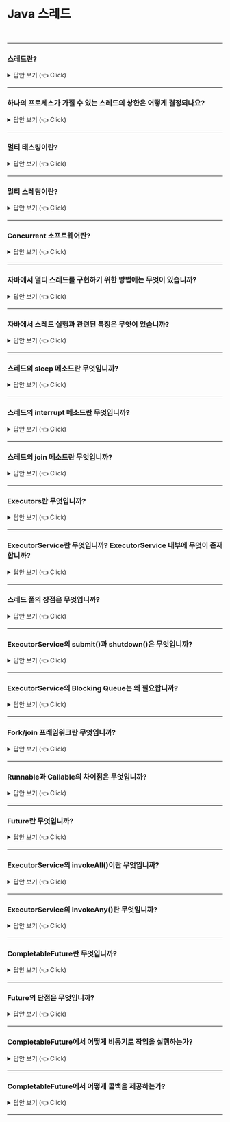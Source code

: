 # Java 스레드
<br>

-----------------------

### 스레드란?

<details>
   <summary> 답안 보기 (👈 Click)</summary>
<br />

+ 스레드란 프로세스의 자원을 받아서 실제 작업을 수행하는 단위를 의미합니다. <br> 
  이 때, 둘 이상의 쓰레드를 가진 프로세스를 멀티 스레드 프로세스(multi-thread process)라고 합니다. 
</details>

-----------------------

### 하나의 프로세스가 가질 수 있는 스레드의 상한은 어떻게 결정되나요?

<details>
   <summary> 답안 보기 (👈 Click)</summary>
<br />

+ 스레드는 작업을 수행하는데 개별적인 호출 스택(call stack)을 필요로 합니다. <br> 
  따라서 프로세스의 메모리 한계에 따라, 프로세스가 가질 수 있는 스레드의 상한이 결정됩니다. 
</details>

-----------------------


### 멀티 태스킹이란?

<details>
   <summary> 답안 보기 (👈 Click)</summary>
<br />

+ 하나의 CPU가 여러 개의 프로세스를 동시에 실행할 수 있는 특성을 의미합니다. 
</details>

-----------------------


### 멀티 스레딩이란?

<details>
   <summary> 답안 보기 (👈 Click)</summary>
<br />

+ 하나의 프로세스 내에서 여러 개의 스레드가 동시에 작업을 수행하는 것을 의미합니다. <br>
  단, CPU의 코어는 한 번에 한 가지 작업만 수행하므로, <br>
  실제로 동시에 처리되는 작업의 수는 코어의 개수와 일치합니다. 
</details>

-----------------------

### Concurrent 소프트웨어란?

<details>
   <summary> 답안 보기 (👈 Click)</summary>
<br />

+ 동시에 여러 작업을 할 수 있는 소프트웨어를 의미합니다. 
</details>

-----------------------

### 자바에서 멀티 스레드를 구현하기 위한 방법에는 무엇이 있습니까?

<details>
   <summary> 답안 보기 (👈 Click)</summary>
<br />

+ Thread 클래스를 상속 받거나, Runnable 인터페이스를 구현해야 합니다. 
</details>

-----------------------

### 자바에서 스레드 실행과 관련된 특징은 무엇이 있습니까?

<details>
   <summary> 답안 보기 (👈 Click)</summary>
<br />

+ 스레드의 실행 순서를 보장하지 못한다는 점입니다. 
</details>

-----------------------

### 스레드의 sleep 메소드란 무엇입니까?

<details>
   <summary> 답안 보기 (👈 Click)</summary>
<br />

+ 현재 스레드를 대기시키는 것을 의미합니다.  
  sleep 메소드를 실행하면 다른 스레드에 우선권이 넘어갑니다. 
</details>

-----------------------

### 스레드의 interrupt 메소드란 무엇입니까?

<details>
   <summary> 답안 보기 (👈 Click)</summary>
<br />

+ 대기 중인 메소드를 깨우는 것을 의미합니다. 
</details>

-----------------------


### 스레드의 join 메소드란 무엇입니까?

<details>
   <summary> 답안 보기 (👈 Click)</summary>
<br />

+ 
</details>

-----------------------


### Executors란 무엇입니까?

<details>
   <summary> 답안 보기 (👈 Click)</summary>
<br />

+ 스레드를 만들고 관리하는 작업을 담당하는 고수준의 API를 의미합니다. 
</details>

-----------------------

### ExecutorService란 무엇입니까? ExecutorService 내부에 무엇이 존재합니까?

<details>
   <summary> 답안 보기 (👈 Click)</summary>
<br />

+ Executor를 상속 받은 인터페이스를 의미합니다. <br> 
  ExecutorService 내부에는 스레드 풀이 존재합니다.  
</details>

-----------------------

### 스레드 풀의 장점은 무엇입니까?

<details>
   <summary> 답안 보기 (👈 Click)</summary>
<br />

+ 스레드 풀은 스레드를 생성하는 비용이 적게 든다는 점이 장점입니다. 
</details>

-----------------------

### ExecutorService의 submit()과 shutdown()은 무엇입니까?

<details>
   <summary> 답안 보기 (👈 Click)</summary>
<br />

+ submit()은 스레드의 실행을 위한 값을 전달하는 것을 의미합니다. <br> 
  shutdown()은 ExecutorService를 종료하는 것을 의미합니다. 
</details>

-----------------------

### ExecutorService의 Blocking Queue는 왜 필요합니까?

<details>
   <summary> 답안 보기 (👈 Click)</summary>
<br />

+ 스레드 풀에 스레드들이 모두 사용중일 때, 요청을 대기시키기 위해서 필요합니다. 
</details>

-----------------------

### Fork/join 프레임워크란 무엇입니까?

<details>
   <summary> 답안 보기 (👈 Click)</summary>
<br />

+ ExecutorService의 구현체로서, 멀티 프로세서를 사용하며, 애플리케이션 개발할 때 유용합니다. 
</details>

-----------------------

### Runnable과 Callable의 차이점은 무엇입니까?

<details>
   <summary> 답안 보기 (👈 Click)</summary>
<br />

+ Runnable은 반환값이 없지만, Callable은 반환값이 존재한다는 점이 차이점입니다. 
</details>

-----------------------

### Future란 무엇입니까?

<details>
   <summary> 답안 보기 (👈 Click)</summary>
<br />

+ 비동기적인 작업의 현재 상태를 조회하거나 작업을 가져올 수 있는 객체를 의미합니다. 
</details>

-----------------------

### ExecutorService의 invokeAll()이란 무엇입니까?

<details>
   <summary> 답안 보기 (👈 Click)</summary>
<br />

+ 여러 개의 Callable을 한 번에 담는 메소드를 의미합니다. 
  즉, 여러 작업을 동시에 실행 가능하게 해줍니다. 
</details>

-----------------------

### ExecutorService의 invokeAny()란 무엇입니까?

<details>
   <summary> 답안 보기 (👈 Click)</summary>
<br />

+ 여러 작업 중 하나라도 먼저 응답이 오면 끝내는 것을 의미합니다. 
  즉, 여러 작업 중 가장 짧은 작업만큼의 시간이 걸리며,
  블로킹 콜에 속합니다. 
</details>

-----------------------

### CompletableFuture란 무엇입니까?

<details>
   <summary> 답안 보기 (👈 Click)</summary>
<br />

+ 자바에서 비동기 프로그래밍을 가능하게 하는 인터페이스를 의미합니다.  
</details>

-----------------------

### Future의 단점은 무엇입니까?

<details>
   <summary> 답안 보기 (👈 Click)</summary>
<br />

+ 1) 예외 처리 API를 제공하지 않는다
  2) 여러 Future를 조합할 수 없다
  3) 블로킹 코드(get())를 사용하지 않고서는 작업이 끝났을 때, 콜백을 실행할 수 없다. 
</details>

-----------------------

### CompletableFuture에서 어떻게 비동기로 작업을 실행하는가?

<details>
   <summary> 답안 보기 (👈 Click)</summary>
<br />

+ 리턴값이 없는 경우는 runAsync()를 사용하고,
  리턴값이 있는 경우는 supplyAsync()를 사용합니다. 
</details>

-----------------------

### CompletableFuture에서 어떻게 콜백을 제공하는가?

<details>
   <summary> 답안 보기 (👈 Click)</summary>
<br />

+ thenApply(Function)는 리턴값을 받아서 다른 값으로 바꾸는 콜백입니다. <br> 
  thenAccept(Consumer)는 리턴값을 또 다른 작업으로 처리하는 콜백입니다. 
</details>

-----------------------
